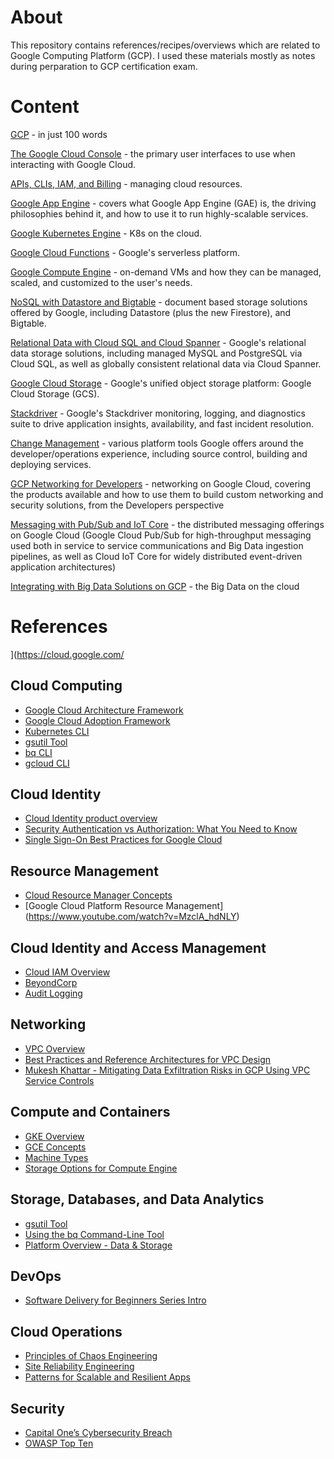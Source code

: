 # About

This repository contains references/recipes/overviews which are related to Google Computing Platform (GCP). I used these materials mostly as notes during perparation to GCP certification exam.

# Content

[GCP](./notes/01_gcp.md) - in just 100 words

[The Google Cloud Console](./notes/02_google_cloud_console.md) - the primary user interfaces to use when interacting with Google Cloud.

[APIs, CLIs, IAM, and Billing](./notes/03_gcp_apis.md) - managing cloud resources. 

[Google App Engine](./notes/04_google_app_engine.md) - covers what Google App Engine (GAE) is, the driving philosophies behind it, and how to use it to run highly-scalable services.

[Google Kubernetes Engine](./notes/05_google_kubernetes_engine.md) - K8s on the cloud.

[Google Cloud Functions](./notes/06_google_cloud_functions.md) - Google's serverless platform.

[Google Compute Engine](./notes/07_google_compute_engine.md)  - on-demand VMs and how they can be managed, scaled, and customized to the user's needs.

[NoSQL with Datastore and Bigtable](./notes/08_gcp_nosql.md)  - document based storage solutions offered by Google, including Datastore (plus the new Firestore), and Bigtable.

[Relational Data with Cloud SQL and Cloud Spanner](./notes/09_gcp_cloud_sql.md)  - Google's relational data storage solutions, including managed MySQL and PostgreSQL via Cloud SQL, as well as globally consistent relational data via Cloud Spanner.

[Google Cloud Storage](./notes/10_google_cloud_storage.md)  - Google's unified object storage platform: Google Cloud Storage (GCS).

[Stackdriver](./notes/11_stackdriver.md)  - Google's Stackdriver monitoring, logging, and diagnostics suite to drive application insights, availability, and fast incident resolution.

[Change Management](./notes/12_change_management.md)  - various platform tools Google offers around the developer/operations experience, including source control, building and deploying services.

[GCP Networking for Developers](./notes/13_gcp_networking.md)  - networking on Google Cloud, covering the products available and how to use them to build custom networking and security solutions, from the Developers perspective

[Messaging with Pub/Sub and IoT Core](./notes/14_gcp_messaging.md) - the distributed messaging offerings on Google Cloud (Google Cloud Pub/Sub for high-throughput messaging used both in service to service communications and Big Data ingestion pipelines, as well as Cloud IoT Core for widely distributed event-driven application architectures)

[Integrating with Big Data Solutions on GCP](./notes/15_gcp_big_data.md) - the Big Data on the cloud

# References

](https://cloud.google.com/

## Cloud Computing

* [Google Cloud Architecture Framework ](https://cloud.google.com/architecture/framework)
* [Google Cloud Adoption Framework ](https://cloud.google.com/adoption-framework)
* [Kubernetes CLI ](https://kubernetes.io/docs/reference/kubectl/overview/#syntax)
* [gsutil Tool ](https://cloud.google.com/storage/docs/gsutil)
* [bq CLI ](https://cloud.google.com/bigquery/docs/bq-command-line-tool)
* [gcloud CLI ](https://cloud.google.com/sdk/gcloud/reference)

## Cloud Identity

* [Cloud Identity product overview ](https://cloud.google.com/identity)
* [Security Authentication vs Authorization: What You Need to Know ](https://towardsdatascience.com/security-authentication-vs-authorization-what-you-need-to-know-b8ed7e0eae74)
* [Single Sign-On Best Practices for Google Cloud ](https://www.youtube.com/watch?time_continue=20&v=9-GMVX_OOG0&feature=emb_title)

## Resource Management

* [Cloud Resource Manager Concepts ](https://cloud.google.com/resource-manager/docs/concepts)
* [Google Cloud Platform Resource Management] (https://www.youtube.com/watch?v=MzclA_hdNLY)

## Cloud Identity and Access Management

* [Cloud IAM Overview ](https://cloud.google.com/iam/docs/overview)
* [BeyondCorp ](https://cloud.google.com/beyondcorp)
* [Audit Logging ](https://cloud.google.com/iam/docs/audit-logging)

## Networking

* [VPC Overview ](https://cloud.google.com/vpc/docs/overview)
* [Best Practices and Reference Architectures for VPC Design ](https://cloud.google.com/solutions/best-practices-vpc-design)
* [Mukesh Khattar - Mitigating Data Exfiltration Risks in GCP Using VPC Service Controls ](https://medium.com/google-cloud/mitigating-data-exfiltration-risks-in-gcp-using-vpc-service-controls-part-1-82e2b440197)

## Compute and Containers

* [GKE Overview ](https://cloud.google.com/kubernetes-engine/docs/concepts/kubernetes-engine-overview)
* [GCE Concepts ](https://cloud.google.com/compute/docs/concepts)
* [Machine Types ](https://cloud.google.com/compute/docs/machine-types)
* [Storage Options for Compute Engine ](https://cloud.google.com/compute/docs/disks)

## Storage, Databases, and Data Analytics

* [gsutil Tool ](https://cloud.google.com/storage/docs/gsutil)
* [Using the bq Command-Line Tool ](https://cloud.google.com/bigquery/docs/bq-command-line-tool)
* [Platform Overview - Data & Storage ](https://www.youtube.com/watch?v=tc2940Zwvyk)

## DevOps

* [Software Delivery for Beginners Series Intro ](https://medium.com/@gwright_60924/software-delivery-for-beginners-series-intro-751b90fbe078)

## Cloud Operations

* [Principles of Chaos Engineering ](https://principlesofchaos.org/)
* [Site Reliability Engineering ](https://landing.google.com/sre/)
* [Patterns for Scalable and Resilient Apps ](https://cloud.google.com/solutions/scalable-and-resilient-apps)

## Security

* [Capital One’s Cybersecurity Breach](https://www.cyberscoop.com/capital-one-cybersecurity-data-breach-what-went-wrong/)
* [OWASP Top Ten ](https://owasp.org/www-project-top-ten/)
